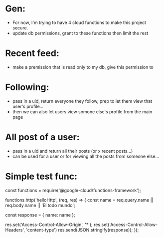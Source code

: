 # Gen:
* For now, I'm trying to have 4 cloud functions to make this project secure.
* update db permissions, grant to these functions then limit the rest

# Recent feed:
* make a premission that is read only to my db, give this permission to 

# Following:
* pass in a uid, return everyone they follow, prep to let them view that user's profile...
* then we can also let users view somone else's profile from the main page

# All post of a user:
* pass in a uid and return all their posts (or x recent posts...)
* can be used for a user or for viewing all the posts from someone else...



# Simple test func:
const functions = require('@google-cloud/functions-framework');

functions.http('helloHttp', (req, res) => {
  const name = req.query.name || req.body.name || 'El todo mundo';

  const response = {
    name: name
  };

  res.set('Access-Control-Allow-Origin', '*');
  res.set('Access-Control-Allow-Headers', 'content-type')
  res.send(JSON.stringify(response));
});
